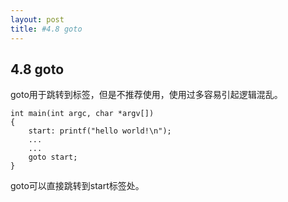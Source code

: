 ```yaml
---
layout: post
title: #4.8 goto
---
```

## 4.8 goto
goto用于跳转到标签，但是不推荐使用，使用过多容易引起逻辑混乱。<br>

	int main(int argc, char *argv[])
	{
		start: printf("hello world!\n"); 
		...
		...
		goto start;
	}

goto可以直接跳转到start标签处。
